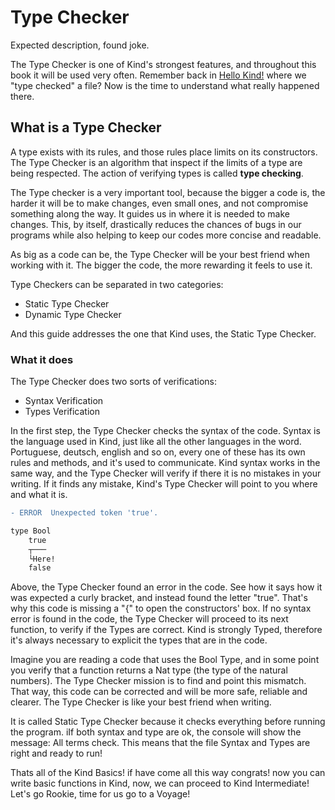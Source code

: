 # Type Checker

Expected description, found joke.

The Type Checker is one of Kind's strongest features, and throughout this book it will be used very often. Remember back in [Hello Kind!](../Guide/Hello.md) where we "type checked" a file? Now is the time to understand what really happened there.

## What is a Type Checker

A type exists with its rules, and those rules place limits on its constructors. The Type Checker is an algorithm that inspect if the limits of a type are being respected. The action of verifying types is called **type checking**.

The Type checker is a very important tool, because the bigger a code is, the harder it will be to make changes, even small ones, and not compromise something along the way. It guides us in where it is needed to make changes. This, by itself, drastically reduces the chances of bugs in our programs while also helping to keep our codes more concise and readable.

As big as a code can be, the Type Checker will be your best friend when working with it. The bigger the code, the more rewarding it feels to use it.

Type Checkers can be separated in two categories:

- Static Type Checker
- Dynamic Type Checker

And this guide addresses the one that Kind uses, the Static Type Checker.

### What it does

The Type Checker does two sorts of verifications: 

- Syntax Verification
- Types Verification

In the first step, the Type Checker checks the syntax of the code. Syntax is the language used in Kind, just like all the other languages in the word. Portuguese, deutsch, english and so on, every one of these has its own rules and methods, and it's used to communicate. Kind syntax works in the same way, and the Type Checker will verify if there it is no mistakes in your writing. If it finds any mistake, Kind's Type Checker will point to you where and what it is.

```diff
- ERROR  Unexpected token 'true'.

type Bool 
	true
	┬───
	└Here!
	false

```
Above, the Type Checker found an error in the code. See how it says how it was expected a curly bracket, and instead found the letter "true". That's why this code is missing a "{" to open the constructors' box. 
If no syntax error is found in the code, the Type Checker will proceed to its next function, to verify if the Types are correct. Kind is strongly Typed, therefore it's always necessary to explicit the types that are in the code. 

Imagine you are reading a code that uses the Bool Type, and in some point you verify that a function returns a Nat type (the type of the natural numbers). The Type Checker mission is to find and point this mismatch. That way, this code can be corrected and will be more safe, reliable and clearer. The Type Checker is like your best friend when writing.


It is called  Static Type Checker because it checks everything before running the program. iIf both syntax and type are ok, the console will show the message: All terms check. This means that the file Syntax and Types are right and ready to run!







Thats all of the Kind Basics! if have come all this way congrats! now you can write basic functions in Kind, now, we can proceed to Kind Intermediate! Let's go Rookie, time for us go to a Voyage!

